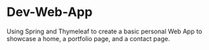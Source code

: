# Dev-Web-App
Using Spring and Thymeleaf to create a basic personal Web App to showcase a home, a portfolio page, and a contact page.
